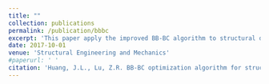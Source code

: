 ```yaml
---
title: ""
collection: publications
permalink: /publication/bbbc
excerpt: 'This paper apply the improved BB-BC algorithm to structural damage detection'
date: 2017-10-01
venue: 'Structural Engineering and Mechanics'
#paperurl: ' '
citation: 'Huang, J.L., Lu, Z.R. BB-BC optimization algorithm for structural damage detection using measured acceleration responses (2017) Structural Engineering and Mechanics, 64 (3), pp. 353-360.'
---
```

